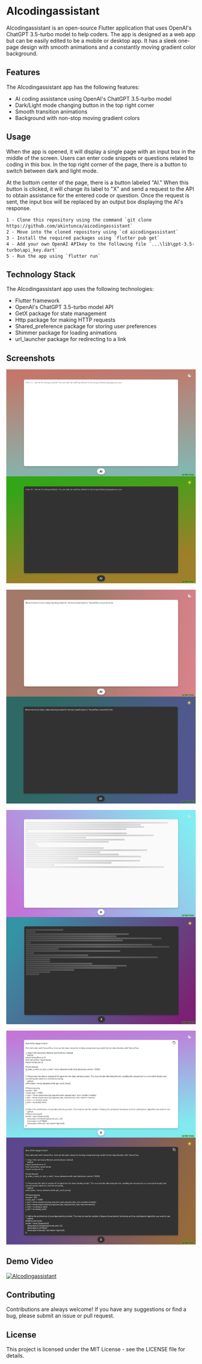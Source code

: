 # AIcodingassistant

AIcodingassistant is an open-source Flutter application that uses OpenAI's ChatGPT 3.5-turbo model to help coders. The app is designed as a web app but can be easily edited to be a mobile or desktop app. It has a sleek one-page design with smooth animations and a constantly moving gradient color background.

## Features

The AIcodingassistant app has the following features:

- AI coding assistance using OpenAI's ChatGPT 3.5-turbo model
- Dark/Light mode changing button in the top right corner
- Smooth transition animations
- Background with non-stop moving gradient colors

## Usage

When the app is opened, it will display a single page with an input box in the middle of the screen. Users can enter code snippets or questions related to coding in this box. In the top right corner of the page, there is a button to switch between dark and light mode.

At the bottom center of the page, there is a button labeled "AI." When this button is clicked, it will change its label to "X" and send a request to the API to obtain assistance for the entered code or question. Once the request is sent, the input box will be replaced by an output box displaying the AI's response.

    1 - Clone this repository using the command `git clone https://github.com/akintunca/aicodingassistant`
    2 - Move into the cloned repository using `cd aicodingassistant`
    3 - Install the required packages using `flutter pub get`
    4 - Add your own OpenAI APIkey to the following file `...\lib\gpt-3.5-turbo\api_key.dart`
    5 - Run the app using `flutter run`

## Technology Stack

The AIcodingassistant app uses the following technologies:

- Flutter framework
- OpenAI's ChatGPT 3.5-turbo model API
- GetX package for state management
- Http package for making HTTP requests
- Shared_preference package for storing user preferences
- Shimmer package for loading animations
- url_launcher package for redirecting to a link

## Screenshots

![screenshot1](https://github.com/akintunca/aicodingassistant/blob/master/preview/screenshot1.png)

![screenshot2](https://github.com/akintunca/aicodingassistant/blob/master/preview/screenshot2.png)

![screenshot3](https://github.com/akintunca/aicodingassistant/blob/master/preview/screenshot3.png)

![screenshot4](https://github.com/akintunca/aicodingassistant/blob/master/preview/screenshot4.png)

## Demo Video

[![AIcodingassistant](https://i9.ytimg.com/vi_webp/0CvcN3GK2N8/mq2.webp?sqp=CMTuy6EG-oaymwEmCMACELQB8quKqQMa8AEB-AH-CYAC0AWKAgwIABABGHIgRShnMA8=&rs=AOn4CLCbUhsb7WD3DkJ-bGRwXVXnOCYPDA)](https://youtu.be/0CvcN3GK2N8 "AIcodingassistant")

## Contributing

Contributions are always welcome! If you have any suggestions or find a bug, please submit an issue or pull request.

## License

This project is licensed under the MIT License - see the LICENSE file for details.